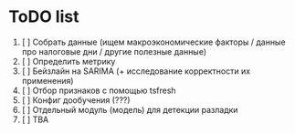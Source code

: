 # ToDO list

1. [ ] Собрать данные (ищем макроэкономические факторы / данные про налоговые дни / другие полезные данные)
2. [ ] Определить метрику
3. [ ] Бейзлайн на SARIMA (+ исследование корректности их применения)
4. [ ] Отбор признаков с помощью tsfresh
5. [ ] Конфиг дообучения (???)
6. [ ] Отдельный модуль (модель) для детекции разладки
7. [ ] TBA
